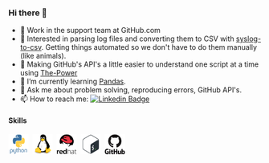 ### Hi there 👋

- 🧹 Work in the support team at GitHub.com
- 🔭 Interested in parsing log files and converting them to CSV with [syslog-to-csv](http://github.com/gm3dmo/syslog-to-csv). Getting things automated so we don't have to do them manually (like animals).
- 🔌 Making GitHub's API's a little easier to understand one script at a time using [The-Power](https://github.com/gm3dmo/the-power)
- 🌱 I’m currently learning [Pandas](https://pandas.pydata.org/).
- 💬 Ask me about problem solving, reproducing errors, GitHub API's.
- 📫 How to reach me: [![Linkedin Badge](https://img.shields.io/badge/-davidmorris-blue?style=flat&logo=Linkedin&logoColor=white)](https://www.linkedin.com/in/david-morris-3049a5b/)

#### Skills
<img src="https://github.com/devicons/devicon/blob/master/icons/python/python-original-wordmark.svg" title="Python" alt="Python" width="40" height="40"/>&nbsp;
<img src="https://github.com/devicons/devicon/blob/master/icons/linux/linux-original.svg" title="Linux" alt="Linux" width="40" height="40"/>&nbsp;
<img src="https://github.com/devicons/devicon/blob/master/icons/redhat/redhat-original-wordmark.svg" title="RedHat" alt="RedHat" width="40" height="40"/>&nbsp;
<img src="https://github.com/devicons/devicon/blob/master/icons/bash/bash-original.svg" title="Bash" alt="Bash" width="40" height="40"/>&nbsp;
<img src="https://github.com/devicons/devicon/blob/master/icons/github/github-original-wordmark.svg" title="GitHuB" alt="GitHub" width="40" height="40"/>&nbsp;

